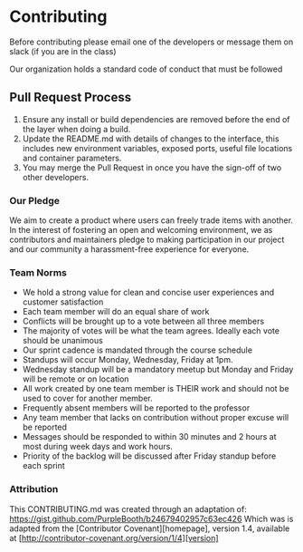 # Contributing

Before contributing please email one of the developers or message them on slack (if you are in the class)

Our organization holds a standard code of conduct that must be followed

## Pull Request Process

1. Ensure any install or build dependencies are removed before the end of the layer when doing a
   build.
2. Update the README.md with details of changes to the interface, this includes new environment
   variables, exposed ports, useful file locations and container parameters.
3. You may merge the Pull Request in once you have the sign-off of two other developers.


### Our Pledge

We aim to create a product where users can freely trade items with another.
In the interest of fostering an open and welcoming environment, we as
contributors and maintainers pledge to making participation in our project and
our community a harassment-free experience for everyone.

### Team Norms

* We hold a strong value for clean and concise user experiences and customer satisfaction
* Each team member will do an equal share of work
* Conflicts will be brought up to a vote between all three members
* The majority of votes will be what the team agrees. Ideally each vote should be unanimous
* Our sprint cadence is mandated through the course schedule
* Standups will occur Monday, Wednesday, Friday at 1pm.
* Wednesday standup will be a mandatory meetup but Monday and Friday will be remote or on location
* All work created by one team member is THEIR work and should not be used to cover for another member.
* Frequently absent members will be reported to the professor
* Any team member that lacks on contribution without proper excuse will be reported
* Messages should be responded to within 30 minutes and 2 hours at most during week days and work hours.
* Priority of the backlog will be discussed after Friday standup before each sprint


### Attribution
This CONTRIBUTING.md was created through an adaptation of: https://gist.github.com/PurpleBooth/b24679402957c63ec426
Which was is adapted from the [Contributor Covenant][homepage], version 1.4,
available at [http://contributor-covenant.org/version/1/4][version]
